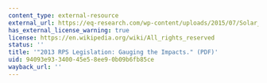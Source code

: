 ```yaml
---
content_type: external-resource
external_url: https://eq-research.com/wp-content/uploads/2015/07/Solar_Today_Gauging_the_Impacts_Barnes.pdf
has_external_license_warning: true
license: https://en.wikipedia.org/wiki/All_rights_reserved
status: ''
title: '"2013 RPS Legislation: Gauging the Impacts." (PDF)'
uid: 94093e93-3400-45e5-8ee9-0b09b6fb85ce
wayback_url: ''
---
```

